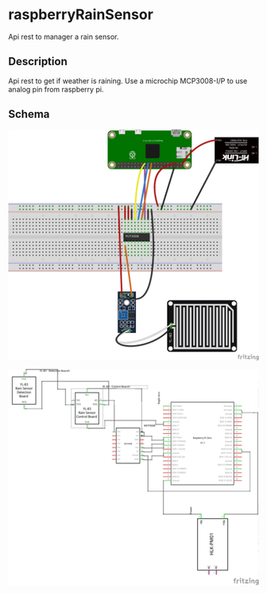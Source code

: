 # raspberryRainSensor
Api rest to manager a rain sensor.

## Description
Api rest to get if weather is raining.
Use a microchip MCP3008-I/P to use analog pin from raspberry pi.

## Schema
![Breadboard](./doc/rainSensor_bb.png)

![Schematic](./doc/rainSensor_bb_schema.png)

